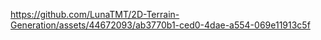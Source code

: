 

https://github.com/LunaTMT/2D-Terrain-Generation/assets/44672093/ab3770b1-ced0-4dae-a554-069e11913c5f

